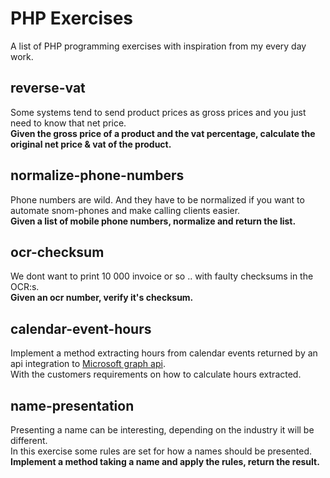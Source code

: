 # PHP Exercises
A list of PHP programming exercises with inspiration from my every day work.

## reverse-vat
Some systems tend to send product prices as gross prices and you just need to know that net price.  
**Given the gross price of a product and the vat percentage, calculate the original net price & vat of the product.**

## normalize-phone-numbers
Phone numbers are wild. And they have to be normalized if you want to automate snom-phones and make calling clients easier.  
**Given a list of mobile phone numbers, normalize and return the list.**

## ocr-checksum
We dont want to print 10 000 invoice or so .. with faulty checksums in the OCR:s.  
**Given an ocr number, verify it's checksum.**

## calendar-event-hours
Implement a method extracting hours from calendar events returned by an api integration to [Microsoft graph api](https://learn.microsoft.com/en-us/graph/api/user-list-calendars?view=graph-rest-1.0&tabs=http).  
With the customers requirements on how to calculate hours extracted.

## name-presentation
Presenting a name can be interesting, depending on the industry it will be different.  
In this exercise some rules are set for how a names should be presented.  
**Implement a method taking a name and apply the rules, return the result.**